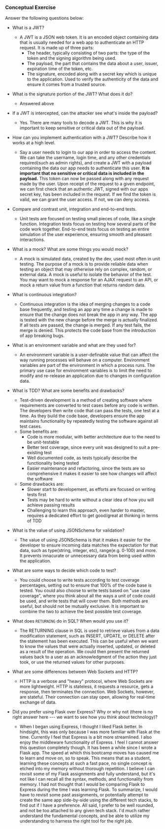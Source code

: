 ### Conceptual Exercise

Answer the following questions below:

- What is a JWT?  
  - A JWT is a JSON web token. It is an encoded object containing data that is usually needed for a web app to authenticate an HTTP request. It is made up of three parts:  
    - The header, typically consisting of two parts: the type of the token and the signing algorithm being used.
    - The payload, the part that contains the data about a user, issuer, expiration time of the token, etc.
    - The signature, encoded along with a secret key which is unique to the application. Used to verify the authenticity of the data and ensure it comes from a trusted source.

- What is the signature portion of the JWT?  What does it do?  
  - Answered above

- If a JWT is intercepted, can the attacker see what's inside the payload?  
  - Yes. There are many tools to decode a JWT. This is why it is important to keep sensitive or critical data out of the payload.

- How can you implement authentication with a JWT?  Describe how it works at a high level.  
  - Say a user needs to login to our app in order to access the content. We can take the username, login time, and any other credentials required(such as admin rights), and create a JWT with a payload containing the data our app needs to authenticate this user. **It is important that no sensitive or critical data is included in the payload.** This token can now be passed along with any request made by the user. Upon receipt of the request to a given endpoint, we can first check that an authentic JWT, signed with our apps secret key, has been included in the request. If we find the token is valid, we can grant the user access. If not, we can deny access.  

- Compare and contrast unit, integration and end-to-end tests.  
  - Unit tests are focused on testing small pieces of code, like a single function. Integration tests focus on testing how several parts of the code work together. End-to-end tests focus on testing an entire simulation of the user experience, ensuring smooth and pleasant interactions.

- What is a mock? What are some things you would mock?  
  - A mock is simulated data, created by the dev, used most often in unit testing. The purpose of a mock is to provide reliable data when testing an object that may otherwise rely on complex, random, or external data. A mock is useful to isolate the behavior of the test. You may want to mock a response for an AJAX request to an API, or mock a return value from a function that returns random data. 

- What is continuous integration?  
  - Continuous integration is the idea of merging changes to a code base frequently, and testing an app any time a change is made to ensure that the change does not break the app in any way. The app is tested with the new change before the merge is actually finalized. If all tests are passed, the change is merged. If any test fails, the merge is denied. This protects the code base from the introduction of app breaking bugs.

- What is an environment variable and what are they used for?  
  - An environment variable is a user-definable value that can affect the way running processes will behave on a computer. Environment variables are part of the environment in which a process runs. The primary use case for environment variables is to limit the need to modify and re-release an application due to changes in configuration data.

- What is TDD? What are some benefits and drawbacks?  
  - Test-driven development is a method of creating software where requirements are converted to test cases before any code is written. The developers then write code that can pass the tests, one test at a time. As they build the code base, developers ensure the app maintains functionality by repeatedly testing the software against all test cases.  
  - Some benefits are:  
    - Code is more modular, with better architecture due to the need to be unit-testable
    - Better test coverage, since every unit was designed to suit a pre-existing test
    - Well documented code, as tests typically describe the functionality being tested
    - Easier maintenance and refactoring, since the tests are so comprehensive it makes it easier to see how changes will affect the software  
  - Some drawbacks are:  
    - Slower start to developement, as efforts are focused on writing tests first
    - Tests may be hard to write without a clear idea of how you will achieve passing results
    - Challenging to learn this approach, even harder to master, requires a dedicated effort to get good/great at thinking in terms of TDD

- What is the value of using JSONSchema for validation?  
  - The value of using JSONSchema is that it makes it easier for the developer to ensure incoming data matches the expectation for that data, such as type(string, integer, etc), range(e.g. 0-100) and more. It prevents innacurate or unnecessary data from being used within the application.

- What are some ways to decide which code to test?  
  - You could choose to write tests according to test coverage percentages, setting out to ensure that 100% of the code base is tested. You could also choose to write tests based on "use case coverage", where you think about all the ways a unit of code could be used, and write tests that will cover them. Both methods are useful, but should not be mutually exclusive. It is important to combine the two to achieve the best possible test coverage.

- What does `RETURNING` do in SQL? When would you use it?  
  - The RETURNING clause in SQL is used to retrieve values from a data modification statement, such as INSERT, UPDATE, or DELETE after the statement has been executed. This can be useful when we want to know the values that were actually inserted, updated, or deleted as a result of the operation. We could then present the returned values back to a user as an acknowledgment of the action they just took, or use the returned values for other purposes.

- What are some differences between Web Sockets and HTTP?  
  - HTTP is a verbose and "heavy" protocol, where Web Sockets are more lightweight. HTTP is stateless, it requests a resource, gets a response, then terminates the connection. Web Sockets, however, are stateful. Their connection can stay open, allowing for real-time exchange of data.

- Did you prefer using Flask over Express? Why or why not (there is no right
  answer here --- we want to see how you think about technology)?  
  - When I began using Express, I thought I liked Flask better. In hindsight, this was only because I was more familiar with Flask at the time. Currently I feel that Express is a bit more streamlined. I also enjoy the middleware functionality of Express. I feel I cannot answer this question completely though. It has been a while since I wrote a Flask app. The speed at which this bootcamp moves has caused me to learn and move on, so to speak. This means that as a student, learning these concepts at such a fast pace, no single concept is etched into my memory without thorough repetition. I believe I can revisit some of my Flask assignments and fully understand, but it's not like I can recall all the syntax, methods, and functionality from memory. I had not thought that I would be comparing Flask to Express during the time I was learning Flask. To summarize, I would have to revisit some past assignments, or potentially attempt to create the same app side-by-side using the different tech stacks, to find out if I have a preference. All said, I prefer to be well rounded, and not be too attached to any given tech stack. I'd much rather understand the fundamental concepts, and be able to utilize my understanding to harness the right tool for the right job.
